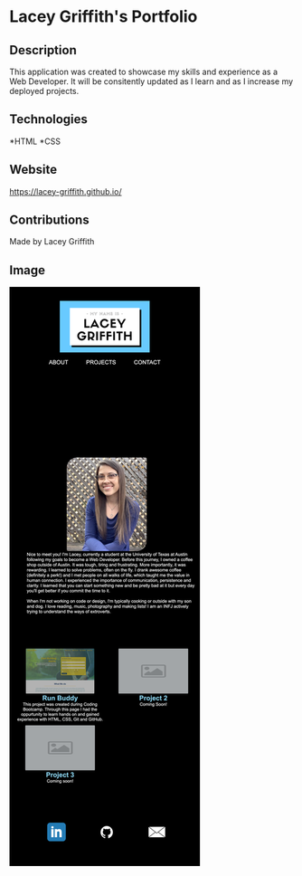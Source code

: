 # Lacey Griffith's Portfolio

## Description
This application was created to showcase my skills and experience as a Web Developer. It will be consitently updated as I learn and as I increase my deployed projects.

## Technologies
*HTML
*CSS

## Website
https://lacey-griffith.github.io/

## Contributions
Made by Lacey Griffith

## Image
![Site Image](assets/images/Portfolio_fullsize.png)
